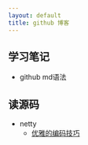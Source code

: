 ```yaml
---
layout: default
title: github 博客
---
```


## 学习笔记
* github md语法

## 读源码
* netty
  * [优雅的编码技巧](/2020/01/30/netty-001.html)
  